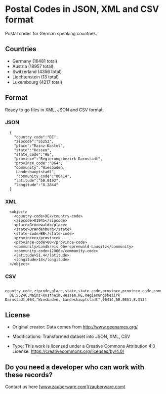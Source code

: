 # Postal Codes in JSON, XML and CSV format

Postal codes for German speaking countries. 


## Countries

- Germany (16481 total)
- Austria (18957 total)
- Switzerland (4356 total)
- Liechtenstein (13 total)
- Luxembourg (4217 total)

## Format

Ready to go files in XML, JSON and CSV format. 

### JSON
```
  {
    "country_code":"DE",
    "zipcode":"55252",
    "place":"Mainz-Kastel",
    "state":"Hessen",
    "state_code":"HE",
    "province":"Regierungsbezirk Darmstadt",
    "province_code":"064",
    "community":"Wiesbaden,
     Landeshauptstadt",
     "community_code":"06414",
    "latitude":"50.0102",
    "longitude":"8.2844"
  }
```

### XML

```
  <object>
    <country-code>DE</country-code>
    <zipcode>01945</zipcode>
    <place>Grünewald</place>
    <state>Brandenburg</state>
    <state-code>BB</state-code>
    <province></province>
    <province-code>00</province-code>
    <community>Landkreis Oberspreewald-Lausitz</community>
    <community-code>12066</community-code>
    <latitude>51.4</latitude>
    <longitude>14</longitude>
  </object>
```

### CSV

```
  country_code,zipcode,place,state,state_code,province,province_code,community,community_code,latitude,longitude
  DE,55246,Mainz-Kostheim,Hessen,HE,Regierungsbezirk Darmstadt,064,"Wiesbaden, Landeshauptstadt",06414,50.0051,8.3134

```


## License

- Original creator: Data comes from http://www.geonames.org/
- Modifications: Transformed dataset into JSON, XML, CSV

- Type: This work is licensed under a Creative Commons Attribution 4.0 License. https://creativecommons.org/licenses/by/4.0/ 

## Do you need a developer who can work with these records?
Contact us here [www.zauberware.com](zauberware.com)
